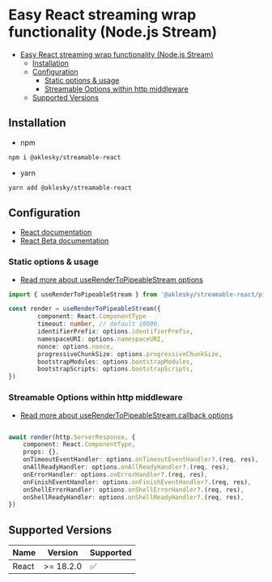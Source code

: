 # Easy React streaming wrap functionality (Node.js Stream)

- [Easy React streaming wrap functionality (Node.js Stream)](#easy-react-streaming-wrap-functionality-nodejs-stream)
  - [Installation](#installation)
  - [Configuration](#configuration)
    - [Static options \& usage](#static-options--usage)
    - [Streamable Options within http middleware](#streamable-options-within-http-middleware)
  - [Supported Versions](#supported-versions)

## Installation

- npm

```bash
npm i @aklesky/streamable-react
```

- yarn

```bash
yarn add @aklesky/streamable-react
```

## Configuration

- [React documentation](https://reactjs.org/docs/react-dom-server.html#rendertopipeablestream)
- [React Beta documentation](https://beta.reactjs.org/reference/react-dom/server/renderToPipeableStream)

### Static options & usage

- [Read more about useRenderToPipeableStream  options](https://github.com/aklesky/node-workspace/blob/next/packages/streamable-react/wiki/static.md)

```typescript
import { useRenderToPipeableStream } from '@aklesky/streamable-react/pipeable/render.js'

const render = useRenderToPipeableStream({
        component: React.ComponentType
        timeout: number, // default 10000,
        identifierPrefix: options.identifierPrefix,
        namespaceURI: options.namespaceURI,
        nonce: options.nonce,
        progressiveChunkSize: options.progressiveChunkSize,
        bootstrapModules: options.bootstrapModules,
        bootstrapScripts: options.bootstrapScripts,
})
```

### Streamable Options within http middleware

- [Read more about useRenderToPipeableStream.callback options](https://github.com/aklesky/node-workspace/blob/next/packages/streamable-react/wiki/streamable.md)

```typescript

await render(http.ServerResponse, {
    component: React.ComponentType,
    props: {},
    onTimeoutEventHandler: options.onTimeoutEventHandler?.(req, res),
    onAllReadyHandler: options.onAllReadyHandler?.(req, res),
    onErrorHandler: options.onErrorHandler?.(req, res),
    onFinishEventHandler: options.onFinishEventHandler?.(req, res),
    onShellErrorHandler: options.onShellErrorHandler?.(req, res),
    onShellReadyHandler: options.onShellReadyHandler?.(req, res),
})
```

## Supported Versions

| Name       | Version    | Supported          |
| ---------- | ---------- | ------------------ |
| React       | >= 18.2.0 | :white_check_mark: |
